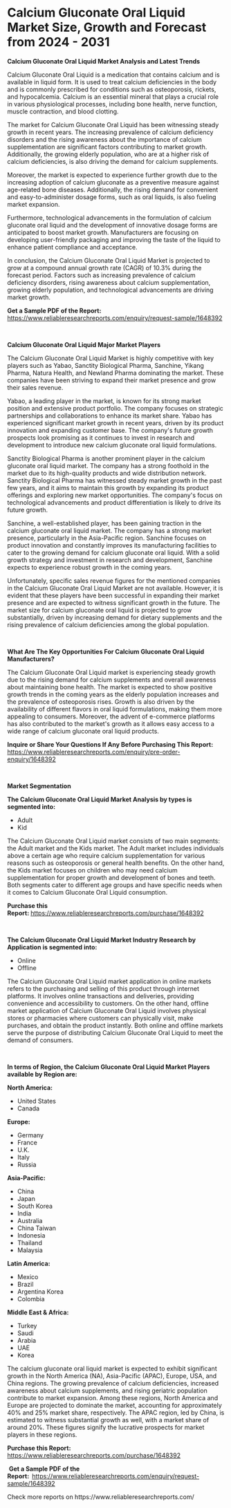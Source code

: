 <p><h1>Calcium Gluconate Oral Liquid Market Size, Growth and Forecast from 2024 - 2031</h1></p><p><strong>Calcium Gluconate Oral Liquid Market Analysis and Latest Trends</strong></p>
<p><p>Calcium Gluconate Oral Liquid is a medication that contains calcium and is available in liquid form. It is used to treat calcium deficiencies in the body and is commonly prescribed for conditions such as osteoporosis, rickets, and hypocalcemia. Calcium is an essential mineral that plays a crucial role in various physiological processes, including bone health, nerve function, muscle contraction, and blood clotting.</p><p>The market for Calcium Gluconate Oral Liquid has been witnessing steady growth in recent years. The increasing prevalence of calcium deficiency disorders and the rising awareness about the importance of calcium supplementation are significant factors contributing to market growth. Additionally, the growing elderly population, who are at a higher risk of calcium deficiencies, is also driving the demand for calcium supplements.</p><p>Moreover, the market is expected to experience further growth due to the increasing adoption of calcium gluconate as a preventive measure against age-related bone diseases. Additionally, the rising demand for convenient and easy-to-administer dosage forms, such as oral liquids, is also fueling market expansion.</p><p>Furthermore, technological advancements in the formulation of calcium gluconate oral liquid and the development of innovative dosage forms are anticipated to boost market growth. Manufacturers are focusing on developing user-friendly packaging and improving the taste of the liquid to enhance patient compliance and acceptance.</p><p>In conclusion, the Calcium Gluconate Oral Liquid Market is projected to grow at a compound annual growth rate (CAGR) of 10.3% during the forecast period. Factors such as increasing prevalence of calcium deficiency disorders, rising awareness about calcium supplementation, growing elderly population, and technological advancements are driving market growth.</p></p>
<p><strong>Get a Sample PDF of the Report:&nbsp;</strong> <a href="https://www.reliableresearchreports.com/enquiry/request-sample/1648392">https://www.reliableresearchreports.com/enquiry/request-sample/1648392</a></p>
<p>&nbsp;</p>
<p><strong>Calcium Gluconate Oral Liquid Major Market Players</strong></p>
<p><p>The Calcium Gluconate Oral Liquid Market is highly competitive with key players such as Yabao, Sanctity Biological Pharma, Sanchine, Yikang Pharma, Natura Health, and Newland Pharma dominating the market. These companies have been striving to expand their market presence and grow their sales revenue. </p><p>Yabao, a leading player in the market, is known for its strong market position and extensive product portfolio. The company focuses on strategic partnerships and collaborations to enhance its market share. Yabao has experienced significant market growth in recent years, driven by its product innovation and expanding customer base. The company's future growth prospects look promising as it continues to invest in research and development to introduce new calcium gluconate oral liquid formulations. </p><p>Sanctity Biological Pharma is another prominent player in the calcium gluconate oral liquid market. The company has a strong foothold in the market due to its high-quality products and wide distribution network. Sanctity Biological Pharma has witnessed steady market growth in the past few years, and it aims to maintain this growth by expanding its product offerings and exploring new market opportunities. The company's focus on technological advancements and product differentiation is likely to drive its future growth.</p><p>Sanchine, a well-established player, has been gaining traction in the calcium gluconate oral liquid market. The company has a strong market presence, particularly in the Asia-Pacific region. Sanchine focuses on product innovation and constantly improves its manufacturing facilities to cater to the growing demand for calcium gluconate oral liquid. With a solid growth strategy and investment in research and development, Sanchine expects to experience robust growth in the coming years.</p><p>Unfortunately, specific sales revenue figures for the mentioned companies in the Calcium Gluconate Oral Liquid Market are not available. However, it is evident that these players have been successful in expanding their market presence and are expected to witness significant growth in the future. The market size for calcium gluconate oral liquid is projected to grow substantially, driven by increasing demand for dietary supplements and the rising prevalence of calcium deficiencies among the global population.</p></p>
<p>&nbsp;</p>
<p><strong>What Are The Key Opportunities For Calcium Gluconate Oral Liquid Manufacturers?</strong></p>
<p><p>The Calcium Gluconate Oral Liquid market is experiencing steady growth due to the rising demand for calcium supplements and overall awareness about maintaining bone health. The market is expected to show positive growth trends in the coming years as the elderly population increases and the prevalence of osteoporosis rises. Growth is also driven by the availability of different flavors in oral liquid formulations, making them more appealing to consumers. Moreover, the advent of e-commerce platforms has also contributed to the market's growth as it allows easy access to a wide range of calcium gluconate oral liquid products.</p></p>
<p><strong>Inquire or Share Your Questions If Any Before Purchasing This Report:</strong> <a href="https://www.reliableresearchreports.com/enquiry/pre-order-enquiry/1648392">https://www.reliableresearchreports.com/enquiry/pre-order-enquiry/1648392</a></p>
<p>&nbsp;</p>
<p><strong>Market Segmentation</strong></p>
<p><strong>The Calcium Gluconate Oral Liquid Market Analysis by types is segmented into:</strong></p>
<p><ul><li>Adult</li><li>Kid</li></ul></p>
<p><p>The Calcium Gluconate Oral Liquid market consists of two main segments: the Adult market and the Kids market. The Adult market includes individuals above a certain age who require calcium supplementation for various reasons such as osteoporosis or general health benefits. On the other hand, the Kids market focuses on children who may need calcium supplementation for proper growth and development of bones and teeth. Both segments cater to different age groups and have specific needs when it comes to Calcium Gluconate Oral Liquid consumption.</p></p>
<p><strong>Purchase this Report:&nbsp;</strong><a href="https://www.reliableresearchreports.com/purchase/1648392">https://www.reliableresearchreports.com/purchase/1648392</a></p>
<p>&nbsp;</p>
<p><strong>The Calcium Gluconate Oral Liquid Market Industry Research by Application is segmented into:</strong></p>
<p><ul><li>Online</li><li>Offline</li></ul></p>
<p><p>The Calcium Gluconate Oral Liquid market application in online markets refers to the purchasing and selling of this product through internet platforms. It involves online transactions and deliveries, providing convenience and accessibility to customers. On the other hand, offline market application of Calcium Gluconate Oral Liquid involves physical stores or pharmacies where customers can physically visit, make purchases, and obtain the product instantly. Both online and offline markets serve the purpose of distributing Calcium Gluconate Oral Liquid to meet the demand of consumers.</p></p>
<p>&nbsp;</p>
<p><strong>In terms of Region, the Calcium Gluconate Oral Liquid Market Players available by Region are:</strong></p>
<p>
    <p> <strong> North America: </strong>
        <ul>
            <li>United States</li>
            <li>Canada</li>
        </ul>
        </p> 
    <p> <strong> Europe: </strong>
        <ul>
            <li>Germany</li>
            <li>France</li>
            <li>U.K.</li>
            <li>Italy</li>
            <li>Russia</li>
        </ul>
        </p> 
    <p> <strong> Asia-Pacific: </strong>
        <ul>
            <li>China</li>
            <li>Japan</li>
            <li>South Korea</li>
            <li>India</li>
            <li>Australia</li>
            <li>China Taiwan</li>
            <li>Indonesia</li>
            <li>Thailand</li>
            <li>Malaysia</li>
        </ul>
        </p> 
    <p> <strong> Latin America: </strong>
        <ul>
            <li>Mexico</li>
            <li>Brazil</li>
            <li>Argentina Korea</li>
            <li>Colombia</li>
        </ul>
        </p> 
    <p> <strong> Middle East & Africa: </strong>
        <ul>
            <li>Turkey</li>
            <li>Saudi</li>
            <li>Arabia</li>
            <li>UAE</li>
            <li>Korea</li>
        </ul>
    </p>
    </p>
<p><p>The calcium gluconate oral liquid market is expected to exhibit significant growth in the North America (NA), Asia-Pacific (APAC), Europe, USA, and China regions. The growing prevalence of calcium deficiencies, increased awareness about calcium supplements, and rising geriatric population contribute to market expansion. Among these regions, North America and Europe are projected to dominate the market, accounting for approximately 40% and 25% market share, respectively. The APAC region, led by China, is estimated to witness substantial growth as well, with a market share of around 20%. These figures signify the lucrative prospects for market players in these regions.</p></p>
<p><strong>Purchase this Report: </strong><a href="https://www.reliableresearchreports.com/purchase/1648392">https://www.reliableresearchreports.com/purchase/1648392</a></p>
<p>&nbsp;<strong>Get a Sample PDF of the Report:&nbsp;&nbsp;</strong><a href="https://www.reliableresearchreports.com/enquiry/request-sample/1648392">https://www.reliableresearchreports.com/enquiry/request-sample/1648392</a></p>
<p><strong></strong></p>
<p>Check more reports on https://www.reliableresearchreports.com/</p>